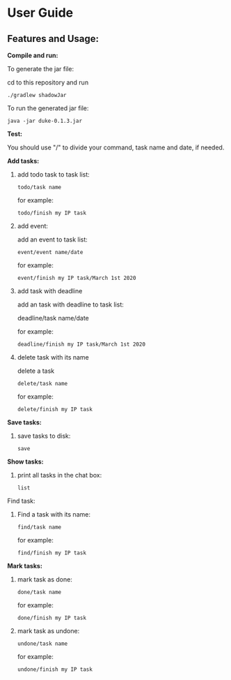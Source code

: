 # User Guide

## Features and Usage:

**Compile and run:**

To generate the jar file:

cd to this repository and run 

```
./gradlew shadowJar
```

To run the generated jar file:

```
java -jar duke-0.1.3.jar
```

**Test:**

You should use "/" to divide your command, task name and date, if needed.

**Add tasks:**

1. add todo task to task list:

   ```
   todo/task name
   ```

   for example:

   ```
   todo/finish my IP task
   ```

2. add event:

   add an event to task list:

   ```
   event/event name/date
   ```

   for example:

   ```
   event/finish my IP task/March 1st 2020
   ```

3. add task with deadline

   add an task with deadline to task list:

   deadline/task name/date

   for example:

   ```
   deadline/finish my IP task/March 1st 2020
   ```

4. delete task with its name

   delete a task

   ```
   delete/task name
   ```

   for example:

   ```
   delete/finish my IP task
   ```

**Save tasks:**

1. save tasks to disk:

   ```
   save
   ```

**Show tasks:**

1. print all tasks in the chat box:

   ```
   list
   ```

Find task:

1. Find a task with its name:

   ```
   find/task name
   ```

   for example:

   ```
   find/finish my IP task
   ```

**Mark tasks:**

1. mark task as done:

   ```
   done/task name
   ```

   for example:

   ```
   done/finish my IP task
   ```

2. mark task as undone:

   ```
   undone/task name
   ```

   for example:

   ```
   undone/finish my IP task
   ```

   
